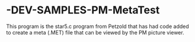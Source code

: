 # -DEV-SAMPLES-PM-MetaTest
This program is the star5.c program from Petzold that has had code added to create a meta (.MET) file that can be viewed by the PM picture viewer.
